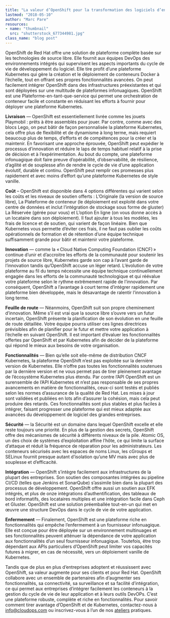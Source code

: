 ```yaml
---
title: "La valeur d’OpenShift pour la transformation des logiciels d’entreprise"
lastmod: "2018-05-10"
author: "Marc Pare"
resources:
- name: "thumbnail"
  src: "shutterstock_677344981.jpg"
class_name: "blog post"
---
```


<div class="post-content"><p>OpenShift de Red Hat offre une solution de plateforme complète basée sur les technologies de source libre. Elle fournit aux équipes DevOps des environnements intégrés qui supervisent les aspects importants du cycle de vie de développement du logiciel. Elle tire profit d’une plateforme Kubernetes qui gère la création et le déploiement de conteneurs Docker à l’échelle, tout en offrant ses propres fonctionnalités avancées. On peut facilement intégrer OpenShift dans des infrastructures préexistantes et qui sont déployées sur une multitude de plateformes infonuagiques. OpenShift est une Plateforme-en-tant-que-service qui permet une orchestration de conteneur facile et constante en réduisant les efforts à fournir pour déployer une plateforme Kubernetes.</p><p><strong>Livraison</strong> — OpenShift est essentiellement livrée comme les jouets Playmobil : prêts à être assemblés pour jouer. Par contre, comme avec des blocs Lego, on peut bâtir de façon personnalisée la plateforme Kubernetes, cela offre plus de flexibilité et de dynamisme à long terme, mais requiert beaucoup plus de temps, d’efforts et de compétences pour la créer et la maintenir. En favorisant une approche éprouvée, OpenShift peut expédier le processus d’innovation et réduire le laps de temps habituel relatif à la prise de décision et à l’expérimentation. Au bout du compte, une plateforme infonuagique doit faire preuve d’opérabilité, d’observabilité, de résilience, d’agilité et de souplesse afin de rendre le cycle de vie d’une application évolutif, durable et continu. OpenShift peut remplir ces promesses plus rapidement et avec moins d’effort qu’une plateforme Kubernetes de style vanille.</p><p><strong>Coût</strong> – OpenShift est disponible dans 4 options différentes qui varient selon les coûts et les niveaux de soutien offerts : L’Originale (la version de source libre), La Plateforme de conteneur (le déploiement est exploité dans votre centre de données et inclut l’intégration de stockage sous forme de gluster) La Réservée (gérée pour vous) et L’option En ligne (on vous donne accès à un locataire dans son déploiement). Il faut ajouter à tous les modèles, les frais de licence et de soutien, qui varient de façon linéaire. Bien que Kubernetes vous permette d’éviter ces frais, il ne faut pas oublier les coûts opérationnels de formation et de rétention d’une équipe technique suffisamment grande pour bâtir et maintenir votre plateforme.</p><p><strong>Innovation</strong> — comme la « Cloud Native Computing Foundation (CNCF) » continue d’unir et d’accroitre les efforts de la communauté pour soutenir les projets de source libre, Kubernetes garde son cap à l’avant garde de l’innovation tandis qu’OpenShift accuse un léger retard. L’évolution de votre plateforme au fil du temps nécessite une équipe technique continuellement engagée dans les efforts de la communauté technologique et qui réévalue votre plateforme selon le rythme extrêmement rapide de l’innovation. Par conséquent, OpenShift a l’avantage à court terme d’intégrer rapidement une plateforme bien développée, mais le désavantage de ralentir l’innovation à long terme.</p><p><strong>Feuille de route</strong> — Néanmoins, OpenShift suit son propre cheminement d’innovation. Même s’il est vrai que la source libre s’ouvre vers un futur incertain, OpenShift présente la planification de son évolution en une feuille de route détaillée. Votre équipe pourra utiliser ces lignes directrices prévisibles afin de planifier pour le futur et mettre votre application à l’échelle en suivant OpenShift. Il est important d’évaluer les fonctionnalités offertes par OpenShift et par Kubernetes afin de décider de la plateforme qui répond le mieux aux besoins de votre organisation.</p><p><strong>Fonctionnalités</strong> — Bien qu’elle soit elle-même de distribution CNCF Kubernetes, la plateforme OpenShift n’est pas exploitée sur la dernière version de Kubernetes. Elle n’offre pas toutes les fonctionnalités soutenues par la dernière version et ne vous permet pas de tirer pleinement avantage de l’écosystème Kubernetes plus étendu. Par contre l’API OpenShift est un surensemble de l’API Kubernetes et n’est pas responsable de ses propres avancements en matière de fonctionnalités, ceux-ci sont testés et publiés selon les normes d’assurance de la qualité de Red Hat. Les mises à jour sont validées et publiées en lots afin d’assurer la cohésion, mais cela peut produire des retards. Ces fonctionnalités sont plus stables et plus faciles à intégrer, faisant progresser une plateforme qui est mieux adaptée aux avancées du développement de logiciel des grandes entreprises.</p><p><strong>Sécurité</strong> — la Sécurité est un domaine dans lequel OpenShift excelle et elle reste toujours une priorité. En plus de la gestion des secrets, OpenShift offre des mécanismes de sécurité à différents niveaux de la pile. Atomic OS, un des choix de systèmes d’exploitation affine l’hôte, ce qui limite la surface d’attaque et réduit la fréquence de réparation pour les administrateurs. Les conteneurs sécurisés avec les espaces de noms Linux, les cGroups et SELinux fournit presque autant d’isolation qu’une MV mais avec plus de souplesse et d’efficacité.</p><p><strong>Intégration</strong> — OpenShift s’intègre facilement aux infrastructures de la plupart des entreprises. Son soutien des composantes intégrées au pipeline CI/CD (telles que Jenkins et SonarQube) s’assimile bien dans la plupart des processus de développement. OpenShift offre aussi un soutien aux EFK intégrés, et plus de onze intégrations d’authentification, des tableaux de bord informatifs, des locataires multiples et une intégration facile dans Ceph et Gluster. OpenShift est une solution préemballée tout-en-un qui met en œuvre une structure DevOps dans le cycle de vie de votre application.</p><p><strong>Enfermement</strong> — Finalement, OpenShift est une plateforme riche en fonctionnalités qui empêche l’enfermement à un fournisseur infonuagique. Elle est conçue pour être déployée sur un environnement multinuages et ses fonctionnalités peuvent atténuer la dépendance de votre application aux fonctionnalités d’un seul fournisseur infonuagique. Toutefois, être trop dépendant aux APIs particuliers d’OpenShift peut limiter vos capacités futures à migrer, en cas de nécessité, vers un déploiement vanille de Kubernetes.</p><p>Tandis que de plus en plus d’entreprises adoptent et réussissent avec OpenShift, sa valeur augmente pour ses clients et pour Red Hat. OpenShift collabore avec un ensemble de partenaires afin d’augmenter ses fonctionnalités, sa connectivité, sa surveillance et sa facilité d’intégration, ce qui permet aux entreprises d’intégrer facilement les conteneurs à la gestion du cycle de vie de leur application et à leurs outils DevOPs. C’est une plateforme robuste, complète et riche en fonctionnalités. Pour savoir comment tirer avantage d’OpenShift et de Kubernetes, contactez-nous à <a href="mailto:info@cloudops.com">info@cloudops.com</a> ou inscrivez-vous à l’un de nos <a href="https://www.cloudops.com/fr/ateliers-docker-kubernetes/" target="_blank">ateliers</a> pratiques.</p>
